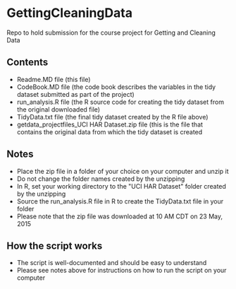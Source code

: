 # GettingCleaningData
Repo to hold submission for the course project for Getting and Cleaning Data
## Contents
* Readme.MD file (this file)
* CodeBook.MD file (the code book describes the variables in the tidy dataset submitted as part of the project)
* run_analysis.R file (the R source code for creating the tidy dataset from the original downloaded file)
* TidyData.txt file (the final tidy dataset created by the R file above)
* getdata_projectfiles_UCI HAR Dataset.zip file (this is the file that contains the original data 
from which the tidy dataset is created

## Notes
* Place the zip file in a folder of your choice on your computer and unzip it
* Do not change the folder names created by the unzipping
* In R, set your working directory to the "UCI HAR Dataset" folder created by the unzipping
* Source the run_analysis.R file in R to create the TidyData.txt file in your folder
* Please note that the zip file was downloaded at 10 AM CDT on 23 May, 2015

## How the script works
* The script is well-documented and should be easy to understand
* Please see notes above for instructions on how to run the script on your computer
